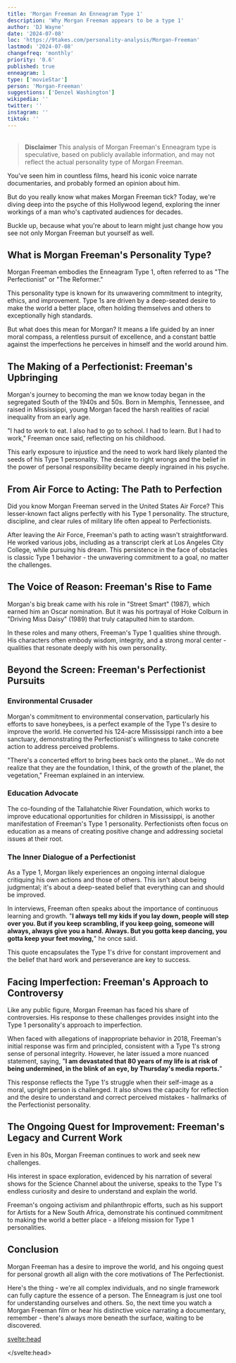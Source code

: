 ```yaml
---
title: 'Morgan Freeman An Enneagram Type 1'
description: 'Why Morgan Freeman appears to be a type 1'
author: 'DJ Wayne'
date: '2024-07-08'
loc: 'https://9takes.com/personality-analysis/Morgan-Freeman'
lastmod: '2024-07-08'
changefreq: 'monthly'
priority: '0.6'
published: true
enneagram: 1
type: ['movieStar']
person: 'Morgan-Freeman'
suggestions: ['Denzel Washington']
wikipedia: ''
twitter: ''
instagram: ''
tiktok: ''
---
```


<!-- // notes:
todo

-->

<script>
	import  PopCard  from "$lib/components/atoms/PopCard.svelte";
import BlogPurpose from '$lib/components/blog/BlogPurpose.svelte'
</script>
<div
	style="display: flex;
    justify-content: center;
    margin: 1rem 0;
	"
>
	<PopCard
		image={`/types/1s/${'Morgan-Freeman'}.webp`}
		showIcon={false}
		enneagramType="1"
		displayText="Morgan Freeman"
		subtext=""
	/>
</div>

> **Disclaimer** This analysis of Morgan Freeman's Enneagram type is speculative, based on publicly available information, and may not reflect the actual personality type of Morgan Freeman.

<p class="firstLetter">You've seen him in countless films, heard his iconic voice narrate documentaries, and probably formed an opinion about him.</p>

But do you really know what makes Morgan Freeman tick? Today, we're diving deep into the psyche of this Hollywood legend, exploring the inner workings of a man who's captivated audiences for decades.

Buckle up, because what you're about to learn might just change how you see not only Morgan Freeman but yourself as well.

## What is Morgan Freeman's Personality Type?

Morgan Freeman embodies the Enneagram Type 1, often referred to as "The Perfectionist" or "The Reformer."

This personality type is known for its unwavering commitment to integrity, ethics, and improvement. Type 1s are driven by a deep-seated desire to make the world a better place, often holding themselves and others to exceptionally high standards.

But what does this mean for Morgan? It means a life guided by an inner moral compass, a relentless pursuit of excellence, and a constant battle against the imperfections he perceives in himself and the world around him.

## The Making of a Perfectionist: Freeman's Upbringing

Morgan's journey to becoming the man we know today began in the segregated South of the 1940s and 50s. Born in Memphis, Tennessee, and raised in Mississippi, young Morgan faced the harsh realities of racial inequality from an early age.

"I had to work to eat. I also had to go to school. I had to learn. But I had to work," Freeman once said, reflecting on his childhood.

This early exposure to injustice and the need to work hard likely planted the seeds of his Type 1 personality. The desire to right wrongs and the belief in the power of personal responsibility became deeply ingrained in his psyche.

## From Air Force to Acting: The Path to Perfection

Did you know Morgan Freeman served in the United States Air Force? This lesser-known fact aligns perfectly with his Type 1 personality. The structure, discipline, and clear rules of military life often appeal to Perfectionists.

After leaving the Air Force, Freeman's path to acting wasn't straightforward. He worked various jobs, including as a transcript clerk at Los Angeles City College, while pursuing his dream. This persistence in the face of obstacles is classic Type 1 behavior - the unwavering commitment to a goal, no matter the challenges.

## The Voice of Reason: Freeman's Rise to Fame

Morgan's big break came with his role in "Street Smart" (1987), which earned him an Oscar nomination. But it was his portrayal of Hoke Colburn in "Driving Miss Daisy" (1989) that truly catapulted him to stardom.

In these roles and many others, Freeman's Type 1 qualities shine through. His characters often embody wisdom, integrity, and a strong moral center - qualities that resonate deeply with his own personality.

## Beyond the Screen: Freeman's Perfectionist Pursuits

### Environmental Crusader

Morgan's commitment to environmental conservation, particularly his efforts to save honeybees, is a perfect example of the Type 1's desire to improve the world. He converted his 124-acre Mississippi ranch into a bee sanctuary, demonstrating the Perfectionist's willingness to take concrete action to address perceived problems.

"There's a concerted effort to bring bees back onto the planet... We do not realize that they are the foundation, I think, of the growth of the planet, the vegetation," Freeman explained in an interview.

### Education Advocate

The co-founding of the Tallahatchie River Foundation, which works to improve educational opportunities for children in Mississippi, is another manifestation of Freeman's Type 1 personality. Perfectionists often focus on education as a means of creating positive change and addressing societal issues at their root.

### The Inner Dialogue of a Perfectionist

As a Type 1, Morgan likely experiences an ongoing internal dialogue critiquing his own actions and those of others. This isn't about being judgmental; it's about a deep-seated belief that everything can and should be improved.

In interviews, Freeman often speaks about the importance of continuous learning and growth. "**I always tell my kids if you lay down, people will step over you. But if you keep scrambling, if you keep going, someone will always, always give you a hand. Always. But you gotta keep dancing, you gotta keep your feet moving,**" he once said.

This quote encapsulates the Type 1's drive for constant improvement and the belief that hard work and perseverance are key to success.

## Facing Imperfection: Freeman's Approach to Controversy

Like any public figure, Morgan Freeman has faced his share of controversies. His response to these challenges provides insight into the Type 1 personality's approach to imperfection.

When faced with allegations of inappropriate behavior in 2018, Freeman's initial response was firm and principled, consistent with a Type 1's strong sense of personal integrity. However, he later issued a more nuanced statement, saying, "**I am devastated that 80 years of my life is at risk of being undermined, in the blink of an eye, by Thursday's media reports.**"

This response reflects the Type 1's struggle when their self-image as a moral, upright person is challenged. It also shows the capacity for reflection and the desire to understand and correct perceived mistakes - hallmarks of the Perfectionist personality.

<BlogPurpose/>

## The Ongoing Quest for Improvement: Freeman's Legacy and Current Work

Even in his 80s, Morgan Freeman continues to work and seek new challenges.

His interest in space exploration, evidenced by his narration of several shows for the Science Channel about the universe, speaks to the Type 1's endless curiosity and desire to understand and explain the world.

Freeman's ongoing activism and philanthropic efforts, such as his support for Artists for a New South Africa, demonstrate his continued commitment to making the world a better place - a lifelong mission for Type 1 personalities.

## Conclusion

Morgan Freeman has a desire to improve the world, and his ongoing quest for personal growth all align with the core motivations of The Perfectionist.

Here's the thing - we're all complex individuals, and no single framework can fully capture the essence of a person. The Enneagram is just one tool for understanding ourselves and others. So, the next time you watch a Morgan Freeman film or hear his distinctive voice narrating a documentary, remember - there's always more beneath the surface, waiting to be discovered.

<svelte:head>

<script type="application/ld+json">
{
  "@context": "http://schema.org",
  "@graph": [
    {
      "@type": "Article",
      "articleBody": "You've seen him in countless films, heard his iconic voice narrate documentaries, and probably formed an opinion about him. But do you really know what makes Morgan Freeman tick? This article explores Morgan Freeman's personality from the lens of the Enneagram Type 1, delving into his upbringing, rise to fame, major accomplishments, and how he has navigated drama and controversies.",
      "creator": ["DJ Wayne"],
      "author": {
        "@type": "Person",
        "name": "DJ Wayne",
        "sameAs": ["https://www.instagram.com/djwayne3/", "https://www.youtube.com/@djwayne3", "https://www.linkedin.com/in/davidtwayne/", "https://twitter.com/djwayne3"]
      },
      "dateModified": {
        "@type": "Date",
        "@value": "2024-07-09"
      },
      "datePublished": {
        "@type": "Date",
        "@value": "2024-07-09"
      },
      "description": "This blog post examines Morgan Freeman's personality through the lens of the Enneagram Type 1, exploring his upbringing, rise to fame, major accomplishments, and how he has handled drama and controversies.",
      "headline": "The Perfectionist's Journey: Unveiling Morgan Freeman's Enneagram Type 1 Personality",
      "image": {
        "@type": "ImageObject",
        "height": 900,
        "url": "https://9takes.com/types/1s/Morgan-Freeman.webp",
        "width": 900
      },
      "mainEntityOfPage": {
        "@id": "https://9takes.com/personality-analysis/Morgan-Freeman",
        "@type": "WebPage"
      },
      "mentions": {
        "@type": "Person",
        "name": "Morgan Freeman",
        "sameAs": [
          "https://en.wikipedia.org/wiki/Morgan_Freeman",
          "https://www.imdb.com/name/nm0000151/",
          "https://twitter.com/morgan_freeman"
        ]
      },
      "publisher": {
        "@type": "Organization",
        "sameAs": ["https://www.instagram.com/9takesdotcom/", "https://twitter.com/9takesdotcom"],
        "logo": {
          "@type": "ImageObject",
          "url": "https://9takes.com/brand/aero.png"
        },
        "name": "9takes"
      }
    },
    {
      "@type": "FAQPage",
      "mainEntity": [
        {
          "@type": "Question",
          "acceptedAnswer": {
            "@type": "Answer",
            "text": "Morgan Freeman is an Enneagram Type 1, also known as The Perfectionist or The Reformer. Type 1s are known for their unwavering commitment to integrity, ethics, and improvement. They are driven by a deep-seated desire to make the world a better place, often holding themselves and others to exceptionally high standards."
          },
          "name": "What is Morgan Freeman's Enneagram type?"
        },
        {
          "@type": "Question",
          "acceptedAnswer": {
            "@type": "Answer",
            "text": "Morgan Freeman's upbringing in the segregated South of the 1940s and 50s likely contributed to the development of his Type 1 traits. Early exposure to injustice and the need to work hard planted the seeds of his desire to right wrongs and his belief in personal responsibility, which are key characteristics of Type 1 personalities."
          },
          "name": "How did Morgan Freeman's upbringing shape his Enneagram Type 1 personality?"
        },
        {
          "@type": "Question",
          "acceptedAnswer": {
            "@type": "Answer",
            "text": "Morgan Freeman's environmental conservation efforts, particularly his work to save honeybees, exemplify the Type 1's desire to improve the world. He converted his 124-acre Mississippi ranch into a bee sanctuary, demonstrating the Perfectionist's willingness to take concrete action to address perceived problems."
          },
          "name": "How do Morgan Freeman's philanthropic efforts reflect his Enneagram Type 1 traits?"
        },
        {
          "@type": "Question",
          "acceptedAnswer": {
            "@type": "Answer",
            "text": "Morgan Freeman's impressive acting career, including roles in films like 'Driving Miss Daisy' and 'The Shawshank Redemption', showcase his Type 1 qualities. His characters often embody wisdom, integrity, and a strong moral center - qualities that resonate deeply with his own personality."
          },
          "name": "What are some examples of Morgan Freeman's major accomplishments that reflect his Enneagram Type 1 traits?"
        },
        {
          "@type": "Question",
          "acceptedAnswer": {
            "@type": "Answer",
            "text": "When faced with allegations of inappropriate behavior in 2018, Freeman's response reflected the Type 1's struggle when their self-image as a moral, upright person is challenged. His initial firm response, followed by a more nuanced statement, demonstrated the Type 1's capacity for reflection and desire to understand and correct perceived mistakes."
          },
          "name": "How has Morgan Freeman navigated controversies in his life as an Enneagram Type 1?"
        }
      ]
    }
  ]
}
</script>

</svelte:head>

<style lang="scss"></style>
